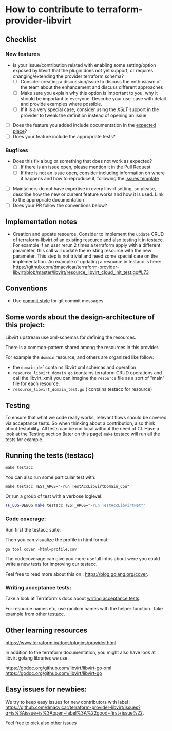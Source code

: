 # How to contribute to terraform-provider-libvirt

## Checklist

### New features

  - Is your issue/contribution related with enabling some setting/option exposed by libvirt that the plugin does not yet support, or requires changing/extending the provider terraform schema?
    - [ ] Consider creating a discussion/issue to discuss the enthusiasm of the team about the enhancement and discuss different approaches
    - [ ] Make sure you explain why this option is important to you, why it should be important to everyone. Describe your use-case with detail and provide examples where possible.
    - [ ] If it is a very special case, consider using the _XSLT_ support in the provider to tweak the definition instead of opening an issue
  - [ ] Does the feature you added include documentation in the [expected place](https://github.com/dmacvicar/terraform-provider-libvirt/tree/master/website/docs)?
  - [ ] Does your feature include the appropriate tests?

### Bugfixes

- Does this fix a bug or something that does not work as expected?
  - [ ] If there is an issue open, please mention it in the Pull Request
  - [ ] If thre is not an issue open, consider including information on where it happens and how to reproduce it, following the [issues template](ISSUE_TEMPLATE.md)
- [ ] Maintainers do not have expertise in every libvirt setting, so please, describe how the new or current feature works and how it is used. Link to the appropriate documentation
- [ ] Does your PR follow the conventions below?

## Implementation notes

- Creation and update resource. Consider to implement the `update` CRUD of terraform-libvirt  of an existing resource and also testing it in testacc. 
For example if an user rerun 2 times a terraform apply with a different parameter, this call will update the existing resource with the new parameter.
This step is not trivial and need some special care on the implementation. 
An example of updating a resource in testacc is here: https://github.com/dmacvicar/terraform-provider-libvirt/blob/master/libvirt/resource_libvirt_cloud_init_test.go#L73

## Conventions

* Use [commit.style](https://commit.style/) for git commit messages

## Some words about the design-architecture of this project:

Libvirt upstream use xml-schemas for defining the resources.

There is a common-pattern shared among the resources in this provider.

For example the `domain` resource, and others are organized like follow:

-  the `domain_def` contains libvirt xml schemas and operation
- `resource_libvirt_domain.go` (contains terraform CRUD operations and call the libvirt_xml)
   you can imagine the `resource` file as a sort of "main" file for each resource.
- `resource_libvirt_domain_test.go` ( contains testacc for resource)

## Testing

To ensure that what we code really works, relevant flows should be covered via acceptance tests.
So when thinking about a contribution, also think about testability. All tests can be run local without the need of CI. Have a look at the Testing section (later on this page)
`make` testacc will run all the tests for example.

## Running the tests (testacc)

```
make testacc
```

You can also run some particular test with:

```
make testacc TEST_ARGS="-run TestAccLibvirtDomain_Cpu"
```

Or run a group of test with a verbose loglevel:

```bash
TF_LOG=DEBUG make testacc TEST_ARGS="-run TestAccLibvirtNet*"
```

### Code coverage:

Run first the testacc suite.

Then you can visualize the profile in html format:

```golang
go tool cover -html=profile.cov
```

The codecoverage can give you more usefull infos about were you could write a new tests for improving our testacc.

Feel free to read more about this on : https://blog.golang.org/cover.

### Writing acceptance tests:

Take a look at Terraform's docs about [writing acceptance tests](https://github.com/hashicorp/terraform/blob/master/.github/CONTRIBUTING.md#writing-an-acceptance-test).

For resource names etc, use random names with the helper function. Take example from other testacc.

## Other learning resources

https://www.terraform.io/docs/plugins/provider.html

In addition to the terraform documentation, you might also have look at libvirt golang libraries we use.

https://godoc.org/github.com/libvirt/libvirt-go-xml
https://godoc.org/github.com/libvirt/libvirt-go


## Easy issues for newbies:

We try to keep easy issues for new contributors with label : https://github.com/dmacvicar/terraform-provider-libvirt/issues?q=is%3Aissue+is%3Aopen+label%3A%22good+first+issue%22.

Feel free to pick also other issues 
